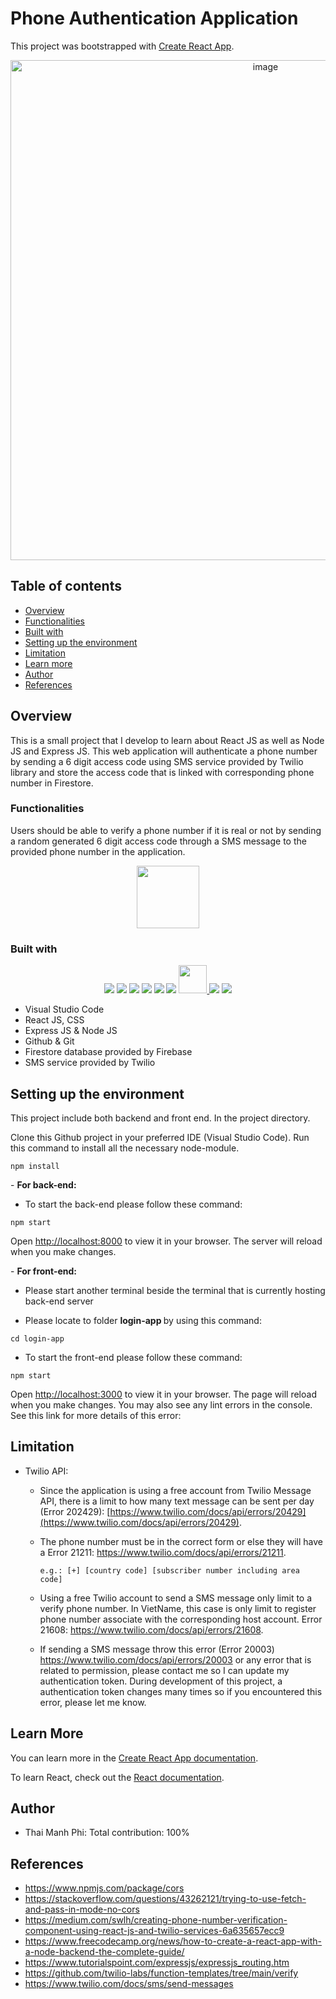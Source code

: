 # Phone Authentication Application
This project was bootstrapped with [Create React App](https://github.com/facebook/create-react-app).

<p align="center">
<img width="800" alt="image" src="https://user-images.githubusercontent.com/71892904/217709943-bb6ea448-0c8e-4257-938a-9b26644a5e26.png">
</p>

## Table of contents

- [Overview](#overview)
- [Functionalities](#Functionalities)
- [Built with](#built-with)
- [Setting up the environment](#Setting-up-the-environment)
- [Limitation](#Limitation)
- [Learn more](#Learn-more)
- [Author](#author)
- [References](#References)


## Overview

This is a small project that I develop to learn about React JS as well as Node JS and Express JS. This web application will authenticate a phone number by sending a 6 digit access code using SMS service provided by Twilio library and store the access code that is linked with corresponding phone number in Firestore.

### Functionalities

Users should be able to verify a phone number if it is real or not by sending a random generated 6 digit access code through a SMS message to the provided phone number in the application.
<p align="center">
  <img height="100" src="https://user-images.githubusercontent.com/71892904/217709120-86cc6509-4b5b-4ee6-b263-462aff5a7d8a.png" />
 </p>


### Built with

<p align="center">
  <img src="https://skillicons.dev/icons?i=js" />
  <img src="https://skillicons.dev/icons?i=css">
  <img src="https://skillicons.dev/icons?i=react">
  <img src="https://skillicons.dev/icons?i=express">
  <img src="https://skillicons.dev/icons?i=nodejs">
  <img src="https://skillicons.dev/icons?i=firebase">
  <a href="https://www.twilio.com/">
  <img height="45" src="https://user-images.githubusercontent.com/71892904/217313401-0975de41-16c9-49a6-ac4b-3eb4a9b2a855.png">
  </a>
  <img src="https://skillicons.dev/icons?i=postman">
  <img src="https://skillicons.dev/icons?i=vscode">
</p>

- Visual Studio Code
- React JS, CSS
- Express JS & Node JS
- Github & Git
- Firestore database provided by Firebase
- SMS service provided by Twilio

## Setting up the environment
This project include both backend and front end. In the project directory.

Clone this Github project in your preferred IDE (Visual Studio Code). Run this command to install all  the necessary node-module.

```
npm install
```

<p> - <b> For back-end: </b> </p>

- To start the back-end please follow these command:

```
npm start
```

Open [http://localhost:8000](http://localhost:8000) to view it in your browser. The server will reload when you make changes.

<p> - <b> For front-end: </b> </p>

- Please start another terminal beside the terminal that is currently hosting back-end server

- Please locate to folder <b> login-app </b> by using this command:

```
cd login-app
```

- To start the front-end please follow these command:

```
npm start
```
Open [http://localhost:3000](http://localhost:3000) to view it in your browser. The page will reload when you make changes. You may also see any lint errors in the console. See this link for more details of this error: 
## Limitation

- Twilio API: 
  - Since the application is using a free account from Twilio Message API, there is a limit to how many text message can be sent per day (Error 202429): [https://www.twilio.com/docs/api/errors/20429](https://www.twilio.com/docs/api/errors/20429).
  - The phone number must be in the correct form or else they will have a Error 21211: https://www.twilio.com/docs/api/errors/21211.
  
     ```e.g.: [+] [country code] [subscriber number including area code]```
  - Using a free Twilio account to send a SMS message only limit to a verify phone number. In VietName, this case is only limit to register phone number associate with the corresponding host account. Error 21608: https://www.twilio.com/docs/api/errors/21608.
  - If sending a SMS message throw this error (Error 20003) https://www.twilio.com/docs/api/errors/20003 or any error that is related to permission, please contact me so I can update my authentication token. During development of this project, a authentication token changes many times so if you encountered this error, please let me know.

## Learn More

You can learn more in the [Create React App documentation](https://facebook.github.io/create-react-app/docs/getting-started).

To learn React, check out the [React documentation](https://reactjs.org/).

## Author
- Thai Manh Phi: Total contribution: 100%

## References
- https://www.npmjs.com/package/cors
- https://stackoverflow.com/questions/43262121/trying-to-use-fetch-and-pass-in-mode-no-cors
- https://medium.com/swlh/creating-phone-number-verification-component-using-react-js-and-twilio-services-6a635657ecc9
- https://www.freecodecamp.org/news/how-to-create-a-react-app-with-a-node-backend-the-complete-guide/
- https://www.tutorialspoint.com/expressjs/expressjs_routing.htm
- https://github.com/twilio-labs/function-templates/tree/main/verify
- https://www.twilio.com/docs/sms/send-messages

